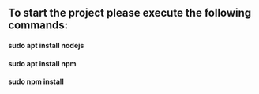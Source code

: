 ## To start the project please execute the following commands:

#### sudo apt install nodejs<br>
#### sudo apt install npm<br>
#### sudo npm install<br>
